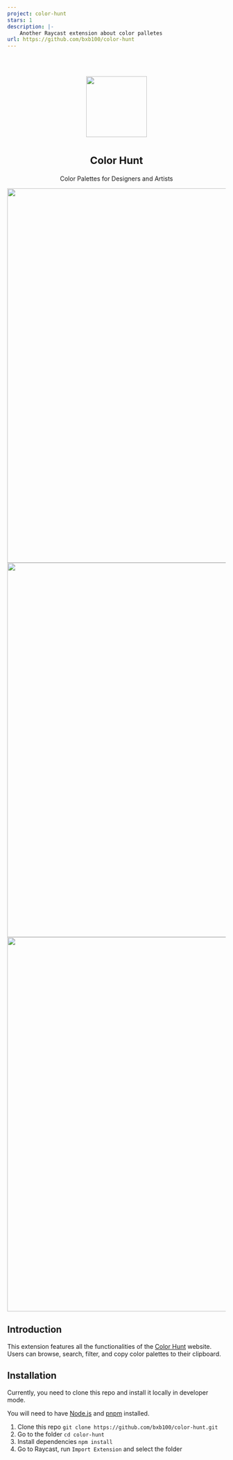 ```yaml
---
project: color-hunt
stars: 1
description: |-
    Another Raycast extension about color palletes 
url: https://github.com/bxb100/color-hunt
---
```


<br>
<br>
<p align="center">
<img src="./assets/color-hunt-icon.png" width="140" height="140"  />
</p>

<h1 align="center"><sup>Color Hunt</sup></h1>

<p align="center">
Color Palettes for Designers and Artists
</p>

<p align="center">
<img width="862" src="./metadata/1.png"  />
<img width="862" src="./metadata/2.png"  />
<img width="862" src="./metadata/3.png"  />
</p>

## Introduction

This extension features all the functionalities of the [Color Hunt](https://colorhunt.co/) website. Users can browse,
search, filter, and copy color palettes to their clipboard.

## Installation

Currently, you need to clone this repo and install it locally in developer mode.

You will need to have [Node.js](https://nodejs.org) and [pnpm](https://pnpm.io/) installed.

1. Clone this repo `git clone https://github.com/bxb100/color-hunt.git`
2. Go to the folder `cd color-hunt`
3. Install dependencies `npm install`
4. Go to Raycast, run `Import Extension` and select the folder

